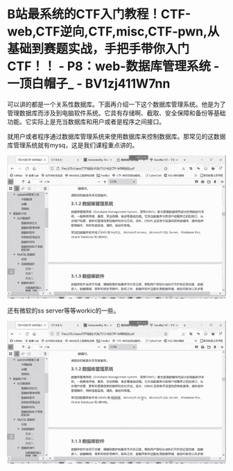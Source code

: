 # B站最系统的CTF入门教程！CTF-web,CTF逆向,CTF,misc,CTF-pwn,从基础到赛题实战，手把手带你入门CTF！！ - P8：web-数据库管理系统 - 一顶白帽子_ - BV1zj411W7nn

可以讲的都是一个关系性数据库。下面再介绍一下这个数据库管理系统。他是为了管理数据库而涉及到电脑软件系统。它具有存储啊、截取、安全保障和备份等基础功能。它实际上是充当数据库和用户或者是程序之间接口。

就用户或者程序通过数据库管理系统来使用数据库来控制数据库。那常见的这数据库管理系统就有mysq，这是我们课程重点讲的。



![](img/aea7dd375ceacdac281790e772154742_1.png)

还有微软的ss server等等workic的一些。

![](img/aea7dd375ceacdac281790e772154742_3.png)